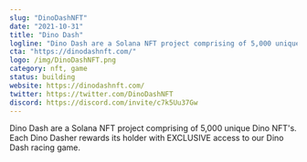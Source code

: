 ```yaml
---
slug: "DinoDashNFT"
date: "2021-10-31"
title: "Dino Dash"
logline: "Dino Dash are a Solana NFT project comprising of 5,000 unique Dino NFT's. Each Dino Dasher rewards its holder with EXCLUSIVE access to our Dino Dash racing game."
cta: "https://dinodashnft.com/"
logo: /img/DinoDashNFT.png
category: nft, game
status: building
website: https://dinodashnft.com/
twitter: https://twitter.com/DinoDashNFT
discord: https://discord.com/invite/c7k5Uu37Gw
---
```


Dino Dash are a Solana NFT project comprising of 5,000 unique Dino NFT's. Each Dino Dasher rewards its holder with EXCLUSIVE access to our Dino Dash racing game.
